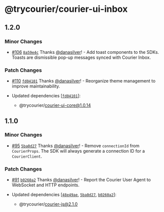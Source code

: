 # @trycourier/courier-ui-inbox

## 1.2.0

### Minor Changes

- [#106](https://github.com/trycourier/courier-web/pull/106) [`8a59e4c`](https://github.com/trycourier/courier-web/commit/8a59e4c847105a2149d855747106e502080d4cfd) Thanks [@danasilver](https://github.com/danasilver)! - Add toast components to the SDKs. Toasts are dismissible pop-up messages synced with Courier Inbox.

### Patch Changes

- [#110](https://github.com/trycourier/courier-web/pull/110) [`fd04101`](https://github.com/trycourier/courier-web/commit/fd04101cf01444f33d66f2ece48725c28eb540a6) Thanks [@danasilver](https://github.com/danasilver)! - Reorganize theme management to improve maintainability.

- Updated dependencies [[`fd04101`](https://github.com/trycourier/courier-web/commit/fd04101cf01444f33d66f2ece48725c28eb540a6)]:
  - @trycourier/courier-ui-core@1.0.14

## 1.1.0

### Minor Changes

- [#95](https://github.com/trycourier/courier-web/pull/95) [`5ba0d27`](https://github.com/trycourier/courier-web/commit/5ba0d27bea31df4e8851642d3621fb15375ef03d) Thanks [@danasilver](https://github.com/danasilver)! - Remove `connectionId` from `CourierProps`. The SDK will always generate a connection ID for a `CourierClient`.

### Patch Changes

- [#91](https://github.com/trycourier/courier-web/pull/91) [`b0260a2`](https://github.com/trycourier/courier-web/commit/b0260a2648d31fd80a1730e999e2b9cb8bc67144) Thanks [@danasilver](https://github.com/danasilver)! - Report the Courier User Agent to WebSocket and HTTP endpoints.

- Updated dependencies [[`48e49ae`](https://github.com/trycourier/courier-web/commit/48e49ae6ce89517c101f091d09a11c4a45e7a929), [`5ba0d27`](https://github.com/trycourier/courier-web/commit/5ba0d27bea31df4e8851642d3621fb15375ef03d), [`b0260a2`](https://github.com/trycourier/courier-web/commit/b0260a2648d31fd80a1730e999e2b9cb8bc67144)]:
  - @trycourier/courier-js@2.1.0
